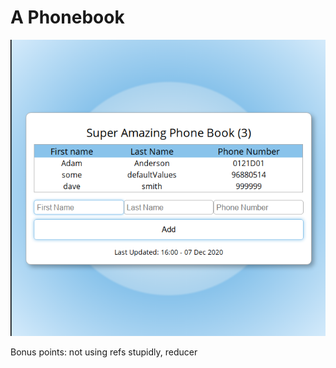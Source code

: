 # A Phonebook

![Screenshot](screenshot.png?raw=true 'App Screenshot')

Bonus points: not using refs stupidly, reducer
